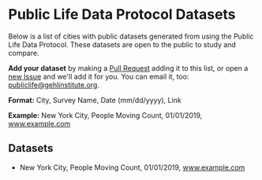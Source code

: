 # Public Life Data Protocol Datasets

Below is a list of cities with public datasets generated from using the Public Life Data Protocol. These datasets are open to the public to study and compare.

**Add your dataset** by making a [Pull Request](https://github.com/gehl-institute/pldp/compare) adding it to this list, or open a [new Issue](https://github.com/gehl-institute/pldp/issues/new) and we'll add it for you. You can email it, too: [publiclife@gehlinstitute.org](mailto:publiclife@gehlinstitute.org).

**Format:** City, Survey Name, Date (mm/dd/yyyy), Link

**Example:** New York City, People Moving Count, 01/01/2019, www.example.com

## Datasets

- New York City, People Moving Count, 01/01/2019, www.example.com
